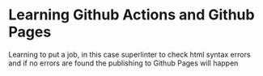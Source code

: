# Learning Github Actions and Github Pages

Learning to put a job, in this case  superlinter to check html syntax errors and if no errors are found the publishing to Github Pages will happen

